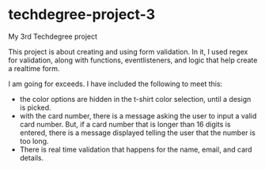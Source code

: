 # techdegree-project-3
 My 3rd Techdegree project

This project is about creating and using form validation. In it, I used regex for validation, along 
with functions, eventlisteners, and logic that help create a realtime form. 

I am going for exceeds. I have included the following to meet this: 
- the color options are hidden in the t-shirt color selection, until a design is picked. 
- with the card number, there is a message asking the user to input a valid card number. 
    But, if a card number that is longer than 16 digits is entered, there is a message 
    displayed telling the user that the number is too long. 
- There is real time validation that happens for the name, email, and card details. 